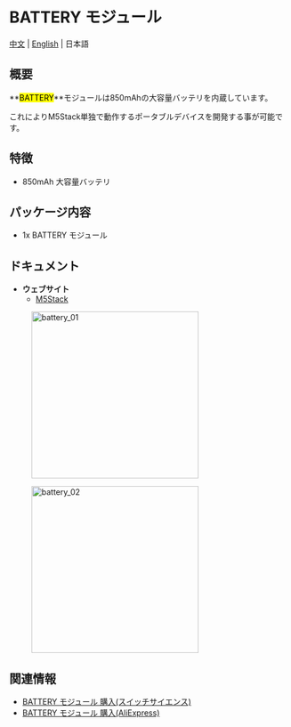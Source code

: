 # BATTERY モジュール

[中文](zh_CN/product_documents/modules/module_battery) | [English](en/product_documents/modules/module_battery) | 日本語

## 概要

**<mark>BATTERY</mark>**モジュールは850mAhの大容量バッテリを内蔵しています。

これによりM5Stack単独で動作するポータブルデバイスを開発する事が可能です。

## 特徴

- 850mAh 大容量バッテリ

## パッケージ内容

- 1x BATTERY モジュール

## ドキュメント

- **ウェブサイト**
  - [M5Stack](https://m5stack.com)

<figure>
  <img src="assets/img/product_pics/modules/battery_01.jpg" alt="battery_01" width="300px" height="300px">
</figure>
<figure>
  <img src="assets/img/product_pics/modules/battery_02.jpg" alt="battery_02" width="300px" height="300px">
</figure>

## 関連情報

- [BATTERY モジュール 購入(スイッチサイエンス)](https://www.switch-science.com/catalog/3653/)
- [BATTERY モジュール 購入(AliExpress)](https://www.aliexpress.com/store/product/M5Stack-arduino-ESP32-850-mah-iot/3226069_32839688875.html)

